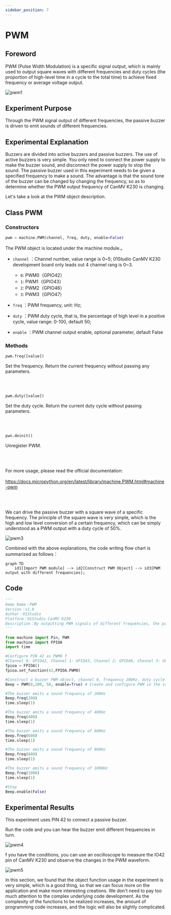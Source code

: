 ```yaml
---
sidebar_position: 7
---
```


# PWM

## Foreword
PWM (Pulse Width Modulation) is a specific signal output, which is mainly used to output square waves with different frequencies and duty cycles (the proportion of high-level time in a cycle to the total time) to achieve fixed frequency or average voltage output.

![pwm1](./img/pwm/pwm1.gif)


## Experiment Purpose
Through the PWM signal output of different frequencies, the passive buzzer is driven to emit sounds of different frequencies.

## Experimental Explanation

Buzzers are divided into active buzzers and passive buzzers. The use of active buzzers is very simple. You only need to connect the power supply to make the buzzer sound, and disconnect the power supply to stop the sound. The passive buzzer used in this experiment needs to be given a specified frequency to make a sound. The advantage is that the sound tone of the buzzer can be changed by changing the frequency, so as to determine whether the PWM output frequency of CanMV K230 is changing.

Let's take a look at the PWM object description.

## Class PWM

### Constructors
```python
pwm = machine.PWM(channel, freq, duty, enable=False)
```
The PWM object is located under the machine module.。

- `channel` ：Channel number, value range is 0~5; 01Studio CanMV K230 development board only leads out 4 channel rang is 0~3.

    - `0`: PWM0（GPIO42）
    - `1`: PWM1（GPIO43）
    - `2`: PWM2（GPIO46）
    - `3`: PWM3（GPIO47）
    
- `freq` ：PWM frequency, unit: Hz;
- `duty` ：PWM duty cycle, that is, the percentage of high level in a positive cycle, value range: 0-100, default 50;
- `enable` ：PWM channel output enable, optional parameter, default False

### Methods
```python
pwm.freq([value])
```
Set the frequency. Return the current frequency without passing any parameters.

<br></br>

```python
pwm.duty([value])
```
Set the duty cycle. Return the current duty cycle without passing parameters.

<br></br>

```python
pwn.deinit()
```
Unregister PWM.

<br></br>


For more usage, please read the official documentation:<br></br>
https://docs.micropython.org/en/latest/library/machine.PWM.html#machine-pwm

<br></br>


We can drive the passive buzzer with a square wave of a specific frequency. The principle of the square wave is very simple, which is the high and low level conversion of a certain frequency, which can be simply understood as a PWM output with a duty cycle of 50%.

![pwm3](./img/pwm/pwm3.png)

Combined with the above explanations, the code writing flow chart is summarized as follows：

```mermaid
graph TD
    id1[Import PWM module] --> id2[Construct PWM Object] --> id3[PWM output with different frequencies];
```

## Code

```python
'''
Demo Name：PWM
Version：v1.0
Author：01Studio
Platform：01Studio CanMV K230
Description：By outputting PWM signals of different frequencies, the passive buzzer is driven to emit sounds of different frequencies.
'''

from machine import Pin, PWM
from machine import FPIOA
import time

#Configure PIN 42 as PWM0 f
#Channel 0: GPIO42, Channel 1: GPIO43, Channel 2: GPIO46, Channel 3: GPIO47,
fpioa = FPIOA()
fpioa.set_function(42,FPIOA.PWM0)

#Construct a buzzer PWM object, channel 0, frequency 200Hz, duty cycle 50%, and enable output by default
Beep = PWM(0,200, 50, enable=True) # Create and configure PWM in the same statement, with a duty cycle of 50%

#The buzzer emits a sound frequency of 200Hz
Beep.freq(200)
time.sleep(1)

#The buzzer emits a sound frequency of 400Hz
Beep.freq(400)
time.sleep(1)

#The buzzer emits a sound frequency of 600Hz
Beep.freq(600)
time.sleep(1)

#The buzzer emits a sound frequency of 800Hz
Beep.freq(800)
time.sleep(1)

#The buzzer emits a sound frequency of 1000Hz
Beep.freq(1000)
time.sleep(1)

#Stop
Beep.enable(False)

```

## Experimental Results

This experiment uses PIN 42 to connect a passive buzzer.

Run the code and you can hear the buzzer emit different frequencies in turn.

![pwm4](./img/pwm/pwm4.png)

f you have the conditions, you can use an oscilloscope to measure the IO42 pin of CanMV K230 and observe the changes in the PWM waveform.

![pwm5](./img/pwm/pwm5.png)

In this section, we found that the object function usage in the experiment is very simple, which is a good thing, so that we can focus more on the application and make more interesting creations. We don't need to pay too much attention to the complex underlying code development. As the complexity of the functions to be realized increases, the amount of programming code increases, and the logic will also be slightly complicated.
